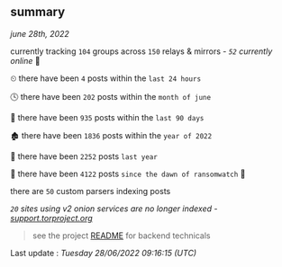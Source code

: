 
## summary
_june 28th, 2022_

currently tracking `104` groups across `150` relays & mirrors - _`52` currently online_ 📡

⏲ there have been `4` posts within the `last 24 hours`

🕓 there have been `202` posts within the `month of june`

📅 there have been `935` posts within the `last 90 days`

🏚 there have been `1836` posts within the `year of 2022`

🚀 there have been `2252` posts `last year`

🦕 there have been `4122` posts `since the dawn of ransomwatch` 🐣

there are `50` custom parsers indexing posts

_`20` sites using v2 onion services are no longer indexed - [support.torproject.org](https://support.torproject.org/onionservices/v2-deprecation/)_

> see the project [README](https://github.com/jmousqueton/ransomwatch#readme) for backend technicals



Last update : _Tuesday 28/06/2022 09:16:15 (UTC)_

